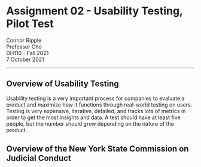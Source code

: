 # Assignment 02 - Usability Testing, Pilot Test

Connor Ripple <br>
Professor Cho <br>
DH110 - Fall 2021 <br>
7 October 2021 <br>

---

## Overview of Usability Testing
Usability testing is a very important process for companies to evaluate a product and maximize how it functions through real-world testing on users. Testing is very expensive, iterative, detailed, and tracks lots of metrics in order to get the most insights and data. A test should have at least five people, but the number should grow depending on the nature of the product. 

## Overview of the New York State Commission on Judicial Conduct 

